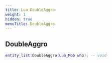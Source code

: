 ```yaml
---
title: Lua DoubleAggro
weight: 1
hidden: true
menuTitle: DoubleAggro
---
```

## DoubleAggro
```lua
entity_list:DoubleAggro(Lua_Mob who); -- void
```
